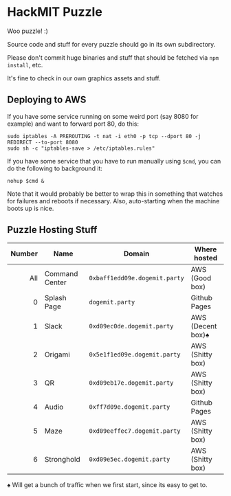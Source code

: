 # HackMIT Puzzle

Woo puzzle! :)

Source code and stuff for every puzzle should go in its own subdirectory.

Please don't commit huge binaries and stuff that should be fetched via `npm
install`, etc.

It's fine to check in our own graphics assets and stuff.

## Deploying to AWS

If you have some service running on some weird port (say 8080 for example) and
want to forward port 80, do this:

```
sudo iptables -A PREROUTING -t nat -i eth0 -p tcp --dport 80 -j REDIRECT --to-port 8080
sudo sh -c "iptables-save > /etc/iptables.rules"
```

If you have some service that you have to run manually using `$cmd`, you can do
the following to background it:

```
nohup $cmd &
```

Note that it would probably be better to wrap this in something that watches
for failures and reboots if necessary. Also, auto-starting when the machine
boots up is nice.

## Puzzle Hosting Stuff

| Number | Name           | Domain                        | Where hosted             |
| ------:| -------------- | ----------------------------- | ------------------------ |
|    All | Command Center | `0xbaff1edd09e.dogemit.party` | AWS (Good box)           |
|      0 | Splash Page    | `dogemit.party`               | Github Pages             |
|      1 | Slack          | `0xd09ec0de.dogemit.party`    | AWS (Decent box)&spades; |
|      2 | Origami        | `0x5e1f1ed09e.dogemit.party`  | AWS (Shitty box)         |
|      3 | QR             | `0xd09eb17e.dogemit.party`    | AWS (Shitty box)         |
|      4 | Audio          | `0xff7d09e.dogemit.party`     | Github Pages             |
|      5 | Maze           | `0xd09eeffec7.dogemit.party`  | AWS (Shitty box)         |
|      6 | Stronghold     | `0xd09e5ec.dogemit.party`     | AWS (Shitty box)         |

&spades; Will get a bunch of traffic when we first start, since its easy to get to.
